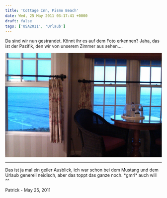 ```yaml
---
title: 'Cottage Inn, Pismo Beach'
date: Wed, 25 May 2011 03:17:41 +0000
draft: false
tags: ['USA2011', 'Urlaub']
---
```


Da sind wir nun gestrandet. Könnt ihr es auf dem Foto erkennen? Jaha, das ist der Pazifik, den wir von unserem Zimmer aus sehen....

![-780365592](/urlaub11to15-images/11/780365592-scaled1000.jpg?w=300)

---

Das ist ja mal ein geiler Ausblick, ich war schon bei dem Mustang und dem Urlaub generell neidisch, aber das toppt das ganze noch. \*gmrl\* auch will ^^

Patrick - <time datetime="2011-05-25 16:20:23">May 25, 2011</time>